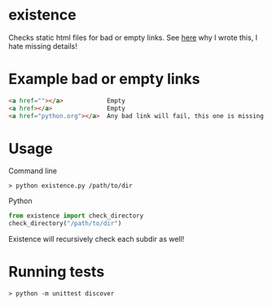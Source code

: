 existence
=========

Checks static html files for bad or empty links. See [here](http://www.ericcarmichael.com/writing-my-first-python-package.html) why I wrote this, I hate missing details!

# Example bad or empty links

```html
<a href=""></a>            Empty
<a href></a>               Empty
<a href="python.org"></a>  Any bad link will fail, this one is missing http://
```

# Usage

Command line

    > python existence.py /path/to/dir

Python

```python
from existence import check_directory
check_directory("/path/to/dir")
```

Existence will recursively check each subdir as well!


# Running tests

    > python -m unittest discover
